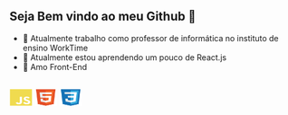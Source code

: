 ## Seja Bem vindo ao meu Github 🍪

- 🔭 Atualmente trabalho como professor de informática no instituto de ensino WorkTime
- 🌱 Atualmente estou aprendendo um pouco de React.js
- 💙 Amo Front-End

<div style="display: inline_block"><br>
  <img align="center" height="30" width="40" src="https://raw.githubusercontent.com/devicons/devicon/master/icons/javascript/javascript-plain.svg">
  <img align="center" height="30" width="40" src="https://raw.githubusercontent.com/devicons/devicon/master/icons/html5/html5-original.svg">
  <img align="center" height="30" width="40" src="https://raw.githubusercontent.com/devicons/devicon/master/icons/css3/css3-original.svg">
</div>


